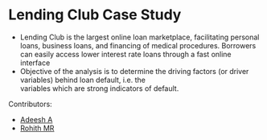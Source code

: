 # Lending Club Case Study

* Lending Club is the largest online loan marketplace, facilitating personal loans, business loans, and financing of medical procedures. Borrowers can easily access lower interest rate loans through a fast online interface
* Objective of the analysis is to determine the driving factors (or driver variables) behind loan default, i.e. the variables which are strong indicators of default.

Contributors:
* [Adeesh A](https://github.com/adeesh123a)
* [Rohith MR](https://github.com/rohithmirajkar)


